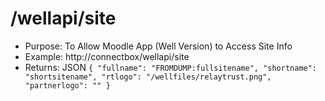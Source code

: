 # /wellapi/site

* Purpose: To Allow Moodle App (Well Version) to Access Site Info
* Example: http://connectbox/wellapi/site
* Returns: JSON
`{
  "fullname": "FROMDUMP:fullsitename",
  "shortname": "shortsitename",
  "rtlogo": "/wellfiles/relaytrust.png",
  "partnerlogo": ""
}`

